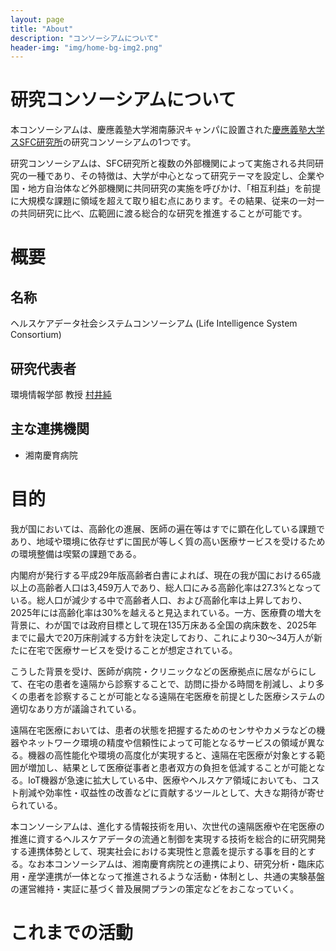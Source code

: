 ```yaml
---
layout: page
title: "About"
description: "コンソーシアムについて"
header-img: "img/home-bg-img2.png"
---
```

# 研究コンソーシアムについて
本コンソーシアムは、慶應義塾大学湘南藤沢キャンパに設置された[慶應義塾大学スSFC研究所](https://www.kri.sfc.keio.ac.jp/)の研究コンソーシアムの1つです。

研究コンソーシアムは、SFC研究所と複数の外部機関によって実施される共同研究の一種であり、その特徴は、大学が中心となって研究テーマを設定し、企業や国・地方自治体など外部機関に共同研究の実施を呼びかけ、「相互利益」を前提に大規模な課題に領域を超えて取り組む点にあります。その結果、従来の一対一の共同研究に比べ、広範囲に渡る総合的な研究を推進することが可能です。

# 概要
## 名称
ヘルスケアデータ社会システムコンソーシアム (Life Intelligence System Consortium)
## 研究代表者
環境情報学部 教授 [村井純](https://vu.sfc.keio.ac.jp/faculty_profile/cgi/f_profile.cgi?id=859452959bdc256a)
## 主な連携機関
- 湘南慶育病院

# 目的
我が国においては、高齢化の進展、医師の遍在等はすでに顕在化している課題であり、地域や環境に依存せずに国民が等しく質の高い医療サービスを受けるための環境整備は喫緊の課題である。

内閣府が発行する平成29年版高齢者白書によれば、現在の我が国における65歳以上の高齢者人口は3,459万人であり、総人口にみる高齢化率は27.3%となっている。総人口が減少する中で高齢者人口、および高齢化率は上昇しており、2025年には高齢化率は30%を越えると見込まれている。一方、医療費の増大を背景に、わが国では政府目標として現在135万床ある全国の病床数を、2025年までに最大で20万床削減する方針を決定しており、これにより30～34万人が新たに在宅で医療サービスを受けることが想定されている。

こうした背景を受け、医師が病院・クリニックなどの医療拠点に居ながらにして、在宅の患者を遠隔から診察することで、訪問に掛かる時間を削減し、より多くの患者を診察することが可能となる遠隔在宅医療を前提とした医療システムの適切なあり方が議論されている。

遠隔在宅医療においては、患者の状態を把握するためのセンサやカメラなどの機器やネットワーク環境の精度や信頼性によって可能となるサービスの領域が異なる。機器の高性能化や環境の高度化が実現すると、遠隔在宅医療が対象とする範囲が増加し、結果として医療従事者と患者双方の負担を低減することが可能となる。IoT機器が急速に拡大している中、医療やヘルスケア領域においても、コスト削減や効率性・収益性の改善などに貢献するツールとして、大きな期待が寄せられている。

本コンソーシアムは、進化する情報技術を用い、次世代の遠隔医療や在宅医療の推進に資するヘルスケアデータの流通と制御を実現する技術を総合的に研究開発する連携体勢として、現実社会における実現性と意義を提示する事を目的とする。なお本コンソーシアムは、湘南慶育病院との連携により、研究分析・臨床応用・産学連携が一体となって推進されるような活動・体制とし、共通の実験基盤の運営維持・実証に基づく普及展開プランの策定などをおこなっていく。

# これまでの活動

